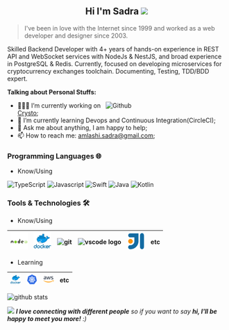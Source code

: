 <h2 align="Center">  Hi I'm Sadra <img src="https://media.giphy.com/media/WUlplcMpOCEmTGBtBW/giphy.gif" width="30"> </h3>

> I've been in love with the Internet since 1999 and worked as a web developer and designer since 2003.

Skilled Backend Developer with 4+ years of hands-on experience in REST API and WebSocket services with NodeJs & NestJS, and broad experience in PostgreSQL & Redis. Currently, focused on developing microservices for cryptocurrency exchanges toolchain. Documenting, Testing, TDD/BDD expert.

<!-- Talking about you -->

**Talking about Personal Stuffs:**

<!-- Any image aligned to the right. Beware the width -->
<img width="55%" align="right" alt="Github" src="https://raw.githubusercontent.com/onimur/.github/master/.resources/git-header.svg" />

-   👨🏽‍💻 I’m currently working on [Crysto](https://crys.to/);
-   🌱 I’m currently learning Devops and Continuous Integration(CircleCI);
-   💬 Ask me about anything, I am happy to help;
-   📫 How to reach me: amlashi.sadra@gmail.com;

### Programming Languages 🌐

-   Know/Using

![TypeScript](https://img.shields.io/badge/Typescript-white?style=for-the-badge&logo=typescript)
![Javascript](https://img.shields.io/badge/Javascript-white?style=for-the-badge&logo=javascript)
![Swift](https://img.shields.io/badge/Swift-white?style=for-the-badge&logo=swift)
![Java](https://img.shields.io/badge/Java-white?style=for-the-badge&logo=java)
![Kotlin](https://img.shields.io/badge/Kotlin-white?style=for-the-badge&logo=kotlin)


### Tools & Technologies 🛠️

- Know/Using

| <img src="https://raw.githubusercontent.com/devicons/devicon/3b40f5c4cc89355edb33e86a93e919dd25c36a81/icons/nodejs/nodejs-original-wordmark.svg" alt="nodejs" width="40" height="40"/> | <img src="https://raw.githubusercontent.com/github/explore/80688e429a7d4ef2fca1e82350fe8e3517d3494d/topics/docker/docker.png" alt="docker" width="40"> | <img src="https://raw.githubusercontent.com/Delta456/Delta456/master/img/git.png" alt="git" width="40"> | <img src="https://raw.githubusercontent.com/Delta456/Delta456/master/img/vscode.png" alt="vscode logo" width="40"> | <img src="https://raw.githubusercontent.com/devicons/devicon/3b40f5c4cc89355edb33e86a93e919dd25c36a81/icons/intellij/intellij-original.svg" alt="intellij" width="40"> | etc |
| -------------------------------------------------------------------------------------------------------------------------------------------------------------------------------------- | ------------------------------------------------------------------------------------------------------------------------------------------------------ | ------------------------------------------------------------------------------------------------------- | ------------------------------------------------------------------------------------------------------------------ | ---------------------------------------------------------------------------------------------------------------------------------------------------------------------- | --- |

- Learning

| <img src="https://raw.githubusercontent.com/github/explore/80688e429a7d4ef2fca1e82350fe8e3517d3494d/topics/docker/docker.png" alt="docker logo" width="24"> | <img src="https://raw.githubusercontent.com/github/explore/80688e429a7d4ef2fca1e82350fe8e3517d3494d/topics/kubernetes/kubernetes.png" alt="kubernetes logo" width="24"> | <img src="https://raw.githubusercontent.com/Delta456/Delta456/master/img/aws.png" alt="aws logo" width="24"> | etc |
| ----------------------------------------------------------------------------------------------------------------------------------------------------------- | ----------------------------------------------------------------------------------------------------------------------------------------------------------------------- | ------------------------------------------------------------------------------------------------------------ | --- |



![github stats](https://github-readme-stats.vercel.app/api?username=sadra&show_icons=true)

<img src="https://media.giphy.com/media/LnQjpWaON8nhr21vNW/giphy.gif" width="60"> <em><b>I love connecting with different people</b> so if you want to say <b>hi, I'll be happy to meet you more!</b> :)</em>

<!--
**sadra/sadra** is a ✨ _special_ ✨ repository because its `README.md` (this file) appears on your GitHub profile.

Here are some ideas to get you started:

- 🔭 I’m currently working on ...
- 🌱 I’m currently learning ...
- 👯 I’m looking to collaborate on ...
- 🤔 I’m looking for help with ...
- 💬 Ask me about ...
- 📫 How to reach me: ...
- 😄 Pronouns: ...
- ⚡ Fun fact: ...
-->

